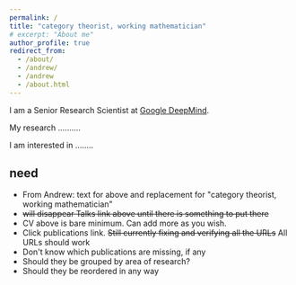 ```yaml
---
permalink: /
title: "category theorist, working mathematician"
# excerpt: "About me"
author_profile: true
redirect_from: 
  - /about/
  - /andrew/
  - /andrew
  - /about.html
---
```

I am a Senior Research Scientist at [Google DeepMind](https://deepmind.google). 

My research ..........

I am interested in ........


## need

- From Andrew: text for above and replacement for "category theorist, working mathematician"
- ~~will disappear Talks link above until there is something to put there~~
- CV above is bare minimum.  Can add more as you wish.
- Click publications link.  ~~Still currently fixing and verifying all the URLs~~  All URLs should work
- Don't know which publications are missing, if any
- Should they be grouped by area of research?
- Should they be reordered in any way
